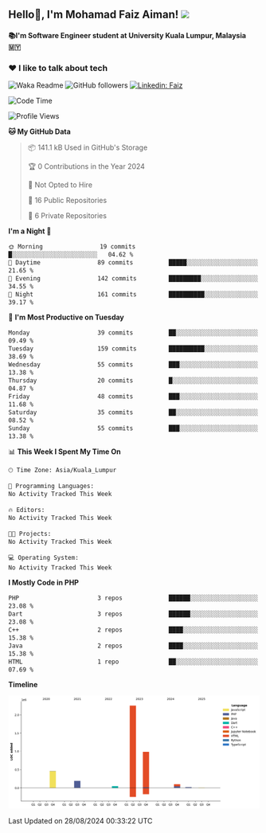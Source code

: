 <h2> Hello👋, I'm Mohamad Faiz Aiman! <img src="https://media.giphy.com/media/12oufCB0MyZ1Go/giphy.gif" width="50"></h2>

#### 📚I'm Software Engineer student at University Kuala Lumpur, Malaysia 🇲🇾
###  ❤️ I like to talk about tech 


![Waka Readme](https://github.com/anmol098/anmol098/workflows/Waka%20Readme/badge.svg)
![GitHub followers](https://img.shields.io/github/followers/faizaiman?label=Follow&style=social)
[![Linkedin: Faiz](https://img.shields.io/badge/-Faiz-blue?style=flat-square&logo=Linkedin&logoColor=white&link=https://www.linkedin.com/in/mohamad-faiz-aiman-623747192/)](https://www.linkedin.com/in/mohamad-faiz-aiman-623747192/)

<!--START_SECTION:waka-->
![Code Time](http://img.shields.io/badge/Code%20Time-220%20hrs%208%20mins-blue)

![Profile Views](http://img.shields.io/badge/Profile%20Views-5-blue)

**🐱 My GitHub Data** 

> 📦 141.1 kB Used in GitHub's Storage 
 > 
> 🏆 0 Contributions in the Year 2024
 > 
> 🚫 Not Opted to Hire
 > 
> 📜 16 Public Repositories 
 > 
> 🔑 6 Private Repositories 
 > 
**I'm a Night 🦉** 

```text
🌞 Morning                19 commits          █░░░░░░░░░░░░░░░░░░░░░░░░   04.62 % 
🌆 Daytime                89 commits          █████░░░░░░░░░░░░░░░░░░░░   21.65 % 
🌃 Evening                142 commits         █████████░░░░░░░░░░░░░░░░   34.55 % 
🌙 Night                  161 commits         ██████████░░░░░░░░░░░░░░░   39.17 % 
```
📅 **I'm Most Productive on Tuesday** 

```text
Monday                   39 commits          ██░░░░░░░░░░░░░░░░░░░░░░░   09.49 % 
Tuesday                  159 commits         ██████████░░░░░░░░░░░░░░░   38.69 % 
Wednesday                55 commits          ███░░░░░░░░░░░░░░░░░░░░░░   13.38 % 
Thursday                 20 commits          █░░░░░░░░░░░░░░░░░░░░░░░░   04.87 % 
Friday                   48 commits          ███░░░░░░░░░░░░░░░░░░░░░░   11.68 % 
Saturday                 35 commits          ██░░░░░░░░░░░░░░░░░░░░░░░   08.52 % 
Sunday                   55 commits          ███░░░░░░░░░░░░░░░░░░░░░░   13.38 % 
```


📊 **This Week I Spent My Time On** 

```text
🕑︎ Time Zone: Asia/Kuala_Lumpur

💬 Programming Languages: 
No Activity Tracked This Week

🔥 Editors: 
No Activity Tracked This Week

🐱‍💻 Projects: 
No Activity Tracked This Week

💻 Operating System: 
No Activity Tracked This Week
```

**I Mostly Code in PHP** 

```text
PHP                      3 repos             ██████░░░░░░░░░░░░░░░░░░░   23.08 % 
Dart                     3 repos             ██████░░░░░░░░░░░░░░░░░░░   23.08 % 
C++                      2 repos             ████░░░░░░░░░░░░░░░░░░░░░   15.38 % 
Java                     2 repos             ████░░░░░░░░░░░░░░░░░░░░░   15.38 % 
HTML                     1 repo              ██░░░░░░░░░░░░░░░░░░░░░░░   07.69 % 
```



**Timeline**

![Lines of Code chart](https://raw.githubusercontent.com/faizaiman/faizaiman/main/assets/bar_graph.png)


 Last Updated on 28/08/2024 00:33:22 UTC
<!--END_SECTION:waka-->
